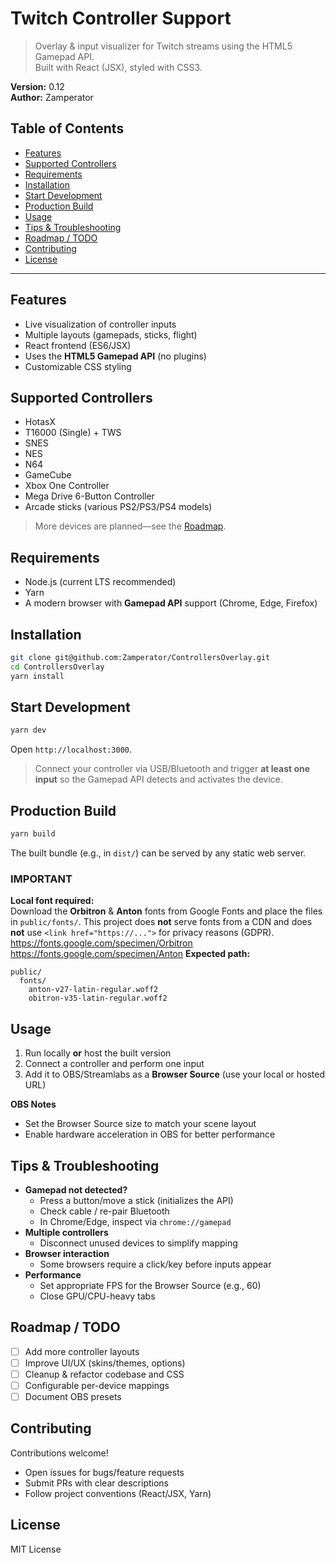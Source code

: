 # Twitch Controller Support

> Overlay & input visualizer for Twitch streams using the HTML5 Gamepad API.  
> Built with React (JSX), styled with CSS3.

**Version:** 0.12  
**Author:** Zamperator

## Table of Contents
- [Features](#features)
- [Supported Controllers](#supported-controllers)
- [Requirements](#requirements)
- [Installation](#installation)
- [Start Development](#start-development)
- [Production Build](#production-build)
- [Usage](#usage)
- [Tips & Troubleshooting](#tips--troubleshooting)
- [Roadmap / TODO](#roadmap--todo)
- [Contributing](#contributing)
- [License](#license)

---

## Features
- Live visualization of controller inputs
- Multiple layouts (gamepads, sticks, flight)
- React frontend (ES6/JSX)
- Uses the **HTML5 Gamepad API** (no plugins)
- Customizable CSS styling

## Supported Controllers
- HotasX
- T16000 (Single) + TWS
- SNES
- NES
- N64
- GameCube
- Xbox One Controller
- Mega Drive 6-Button Controller
- Arcade sticks (various PS2/PS3/PS4 models)

> More devices are planned—see the [Roadmap](#roadmap--todo).

## Requirements
- Node.js (current LTS recommended)
- Yarn
- A modern browser with **Gamepad API** support (Chrome, Edge, Firefox)

## Installation
```bash
git clone git@github.com:Zamperator/ControllersOverlay.git
cd ControllersOverlay
yarn install
```

## Start Development
```bash
yarn dev
```
Open `http://localhost:3000`.

> Connect your controller via USB/Bluetooth and trigger **at least one input** so the Gamepad API detects and activates the device.

## Production Build
```bash
yarn build
```
The built bundle (e.g., in `dist/`) can be served by any static web server.

### IMPORTANT
**Local font required:**  
Download the **Orbitron** & **Anton** fonts from Google Fonts and place the files in `public/fonts/`.
This project does **not** serve fonts from a CDN and does **not** use `<link href="https://...">`
for privacy reasons (GDPR).\
https://fonts.google.com/specimen/Orbitron
https://fonts.google.com/specimen/Anton
**Expected path:**
```
public/
  fonts/
    anton-v27-latin-regular.woff2
    obitron-v35-latin-regular.woff2
```


## Usage
1. Run locally **or** host the built version
2. Connect a controller and perform one input
3. Add it to OBS/Streamlabs as a **Browser Source** (use your local or hosted URL)

**OBS Notes**
- Set the Browser Source size to match your scene layout
- Enable hardware acceleration in OBS for better performance

## Tips & Troubleshooting
- **Gamepad not detected?**
    - Press a button/move a stick (initializes the API)
    - Check cable / re-pair Bluetooth
    - In Chrome/Edge, inspect via `chrome://gamepad`
- **Multiple controllers**
    - Disconnect unused devices to simplify mapping
- **Browser interaction**
    - Some browsers require a click/key before inputs appear
- **Performance**
    - Set appropriate FPS for the Browser Source (e.g., 60)
    - Close GPU/CPU-heavy tabs

## Roadmap / TODO
- [ ] Add more controller layouts
- [ ] Improve UI/UX (skins/themes, options)
- [ ] Cleanup & refactor codebase and CSS
- [ ] Configurable per-device mappings
- [ ] Document OBS presets

## Contributing
Contributions welcome!
- Open issues for bugs/feature requests
- Submit PRs with clear descriptions
- Follow project conventions (React/JSX, Yarn)

## License
MIT License
